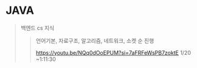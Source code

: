 # JAVA

> 백엔드 cs 지식
> > 언어기본, 자료구조, 알고리즘, 네트워크, 소켓 순 진행
> >
> >
> > https://youtu.be/NQq0dOoEPUM?si=7aFRFeWsPB7zoktE
> > 1/20 ~1:11:30
